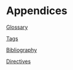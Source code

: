 # Appendices

<!-- [TOC] -->

[Glossary](glossary.md)

[Tags](tags.md)

[Bibliography](bibliography.md)

[Directives](directives/index.md)
